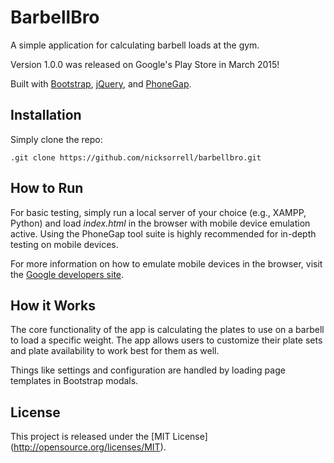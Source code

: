 # BarbellBro
A simple application for calculating barbell loads at the gym.

Version 1.0.0 was released on Google's Play Store in March 2015!

Built with [Bootstrap](http://getbootstrap.com/), [jQuery](http://jquery.com), and [PhoneGap](http://phonegap.com/).

## Installation
Simply clone the repo:

`.git clone https://github.com/nicksorrell/barbellbro.git`

## How to Run

For basic testing, simply run a local server of your choice (e.g., XAMPP, Python) and load _index.html_ in the browser with mobile device emulation active. Using the PhoneGap tool suite is highly recommended for in-depth testing on mobile devices.

For more information on how to emulate mobile devices in the browser, visit the [Google developers site](https://developers.google.com/web/tools/chrome-devtools/iterate/device-mode/?hl=en).

## How it Works
The core functionality of the app is calculating the plates to use on a barbell to load a specific weight. The app allows users to customize their plate sets and plate availability to work best for them as well.

Things like settings and configuration are handled by loading page templates in Bootstrap modals.

## License
This project is released under the [MIT License] (http://opensource.org/licenses/MIT).
